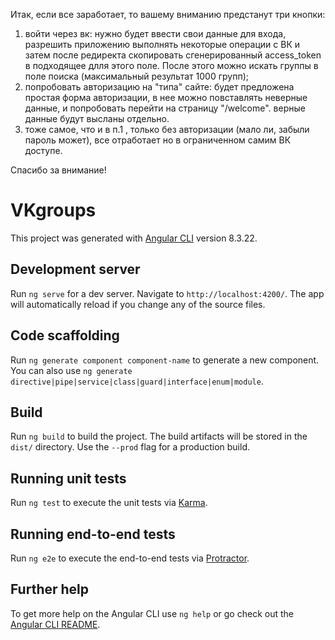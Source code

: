 Итак, если все заработает, то вашему вниманию предстанут три кнопки:
1) войти через вк: нужно будет ввести свои данные для входа, разрешить приложению выполнять некоторые операции с ВК и затем после редиректа скопировать сгенерированный access_token в подходящее длля этого поле. После этого можно искать группы в поле поиска (максимальный результат 1000 групп);
2) попробовать авторизацию на "типа" сайте: будет предложена простая форма авторизации, в нее можно повставлять неверные данные, и попробовать перейти на страницу "/welcome". верные данные будут высланы отдельно.
3) тоже самое, что и в п.1 , только без авторизации (мало ли, забыли пароль может), все отработает но в ограниченном самим ВК доступе.

Спасибо за внимание!

# VKgroups

This project was generated with [Angular CLI](https://github.com/angular/angular-cli) version 8.3.22.

## Development server

Run `ng serve` for a dev server. Navigate to `http://localhost:4200/`. The app will automatically reload if you change any of the source files.

## Code scaffolding

Run `ng generate component component-name` to generate a new component. You can also use `ng generate directive|pipe|service|class|guard|interface|enum|module`.

## Build

Run `ng build` to build the project. The build artifacts will be stored in the `dist/` directory. Use the `--prod` flag for a production build.

## Running unit tests

Run `ng test` to execute the unit tests via [Karma](https://karma-runner.github.io).

## Running end-to-end tests

Run `ng e2e` to execute the end-to-end tests via [Protractor](http://www.protractortest.org/).

## Further help

To get more help on the Angular CLI use `ng help` or go check out the [Angular CLI README](https://github.com/angular/angular-cli/blob/master/README.md).
